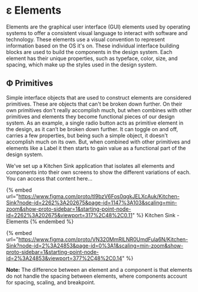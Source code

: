 # ε Elements

Elements are the graphical user interface (GUI) elements used by operating systems to offer a consistent visual language to interact with software and technology. These elements use a visual convention to represent information based on the OS it's on. These individual interface building blocks are used to build the components in the design system. Each element has their unique properties, such as typeface, color, size, and spacing, which make up the styles used in the design system.

## Φ Primitives

Simple interface objects that are used to construct elements are considered primitives. These are objects that can't be broken down further. On their own primitives don't really accomplish much, but when combines with other primitives and elements they become functional pieces of our design system. As an example, a single radio button acts as primitive element in the design, as it can’t be broken down further. It can toggle on and off, carries a few properties, but being such a simple object, it doesn't accomplish much on its own. But, when combined with other primitives and elements like a Label it then starts to gain value as a functional part of the design system.

We've set up a Kitchen Sink application that isolates all elements and components into their own screens to show the different variations of each. You can access that content here...

{% embed url="https://www.figma.com/proto/tl9bzV6Fos0qgkJELXcAuk/Kitchen-Sink?node-id=2262%3A202675&page-id=1147%3A103&scaling=min-zoom&show-proto-sidebar=1&starting-point-node-id=2262%3A202675&viewport=317%2C48%2C0.11" %}
Kitchen Sink - Elements
{% endembed %}

{% embed url="https://www.figma.com/proto/VN320MmRlLNR0UmdFula6N/Kitchen-Sink?node-id=2%3A24853&page-id=0%3A1&scaling=min-zoom&show-proto-sidebar=1&starting-point-node-id=2%3A24853&viewport=377%2C48%2C0.14" %}

&#x20;

**Note:** The difference between an element and a component is that elements do not handle the spacing between elements, where components account for spacing, scaling, and breakpoint.
